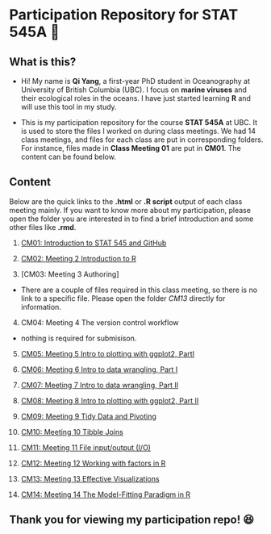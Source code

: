 # Participation Repository for STAT 545A :bookmark: 

## What is this?
* Hi! My name is **Qi Yang**, a first-year PhD student in Oceanography at University of British Columbia (UBC). I focus on **marine viruses** and their ecological roles in the oceans. I have just started learning **R** and will use this tool in my study.

* This is my participation repository for the course **STAT 545A** at UBC. It is used to store the files I worked on during class meetings. We had 14 class meetings, and files for each class are put in corresponding folders. For instance, files made in **Class Meeting 01** are put in **CM01**. The content can be found below.

## Content
Below are the quick links to the **.html** or **.R script** output of each class meeting mainly. If you want to know more about my participation, please open the folder you are interested in to find a brief introduction and some other files like **.rmd**.

1. [CM01: Introduction to STAT 545 and GitHub](https://qiyangqd.github.io/STAT545-participation/CM01/navigating_github.md)

2. [CM02:  Meeting 2 Introduction to R](https://qiyangqd.github.io/STAT545-participation/CM02/cm002-r_exploration.R)

3. [CM03:  Meeting 3 Authoring]
+ There are a couple of files required in this class meeting, so there is no link to a specific file. Please open the folder *CM13* directly for information.

4. CM04: Meeting 4 The version control workflow
+ nothing is required for submisison.
5. [CM05: Meeting 5 Intro to plotting with ggplot2, PartI](https://qiyangqd.github.io/STAT545-participation/CM05/cm005-exercise.html)
6. [CM06: Meeting 6 Intro to data wrangling, Part I](https://qiyangqd.github.io/STAT545-participation/CM06/cm006-exercise.html)
7. [CM07: Meeting 7 Intro to data wrangling, Part II](https://qiyangqd.github.io/STAT545-participation/CM07/cm007-exercise.html)

8. [CM08: Meeting 8 Intro to plotting with ggplot2, Part II](https://qiyangqd.github.io/STAT545-participation/CM08/cm008-exercise.html)

9. [CM09: Meeting 9 Tidy Data and Pivoting](https://qiyangqd.github.io/STAT545-participation/CM09/cm009-exercise.html)

10. [CM10: Meeting 10 Tibble Joins](https://qiyangqd.github.io/STAT545-participation/CM10/cm010-exercise.html)

11. [CM11: Meeting 11 File input/output (I/O)](https://qiyangqd.github.io/STAT545-participation/CM11/cm011.R)

12. [CM12: Meeting 12 Working with factors in R](https://qiyangqd.github.io/STAT545-participation/CM12/cm012-exercise.html)

13. [CM13: Meeting 13 Effective Visualizations](https://qiyangqd.github.io/STAT545-participation/CM13/cm013-exercise.html)

14. [CM14: Meeting 14 The Model-Fitting Paradigm in R](https://qiyangqd.github.io/STAT545-participation/CM14/cm014-exercise.html)

## Thank you for viewing my participation repo! :satisfied: